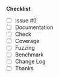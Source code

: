 **Checklist**

- [ ] Issue #0
- [ ] Documentation
- [ ] Check
- [ ] Coverage
- [ ] Fuzzing
- [ ] Benchmark
- [ ] Change Log
- [ ] Thanks
